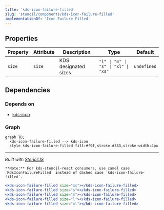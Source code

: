 ```yaml
---
title: 'kds-icon-failure-filled'
slug: 'stencil/components/kds-icon-failure-filled'
implementationOf: 'Icon Failure Filled'
---
```

## Properties

| Property | Attribute | Description           | Type                                | Default     |
| -------- | --------- | --------------------- | ----------------------------------- | ----------- |
| `size`   | `size`    | KDS designated sizes. | `"l" \| "m" \| "s" \| "xl" \| "xs"` | `undefined` |


## Dependencies

### Depends on

- [kds-icon](../../kds-icon)

### Graph
```mermaid
graph TD;
  kds-icon-failure-filled --> kds-icon
  style kds-icon-failure-filled fill:#f9f,stroke:#333,stroke-width:4px
```

----------------------------------------------

*Built with [StencilJS](https://stenciljs.com/)*



```Message { "props" : { "className" : "mb-16" } }
**Note:** For kds-stencil-react consumers, use camel case `KdsIconFailureFilled` instead of dashed case `kds-icon-failure-filled`.
```

```jsx
<kds-icon-failure-filled size="xs"></kds-icon-failure-filled>
<kds-icon-failure-filled size="s"></kds-icon-failure-filled>
<kds-icon-failure-filled size="m"></kds-icon-failure-filled>
<kds-icon-failure-filled size="l"></kds-icon-failure-filled>
<kds-icon-failure-filled size="xl"></kds-icon-failure-filled>
```
